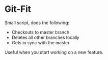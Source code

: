 # Git-Fit

Small script, does the following:

- Checkouts to master branch
- Deletes all other branches locally
- Gets in sync with the master

Useful when you start working on a new feature.
